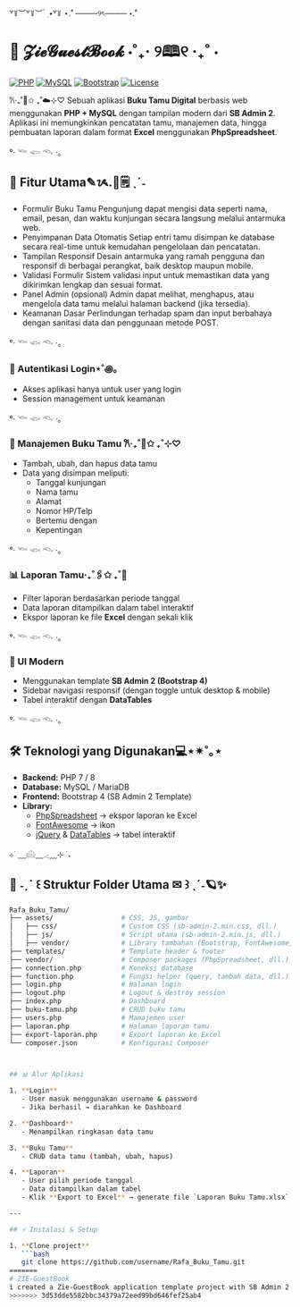 ꒷꒦︶꒷꒦︶ ๋ ࣭ ⭑꒷꒦
⋆.˚ ────୨ৎ──── ⋆.˚
# 📖 𝓩𝓲𝓮𝓖𝓾𝓮𝓼𝓽𝓑𝓸𝓸𝓴 ⋅˚₊‧ ୨🕮୧ ‧₊˚ ⋅

[![PHP](https://img.shields.io/badge/PHP-7%20%2F%208-blue?logo=php)](https://www.php.net/)
[![MySQL](https://img.shields.io/badge/Database-MySQL%2FMariaDB-orange?logo=mysql)](https://www.mysql.com/)
[![Bootstrap](https://img.shields.io/badge/Bootstrap-4-purple?logo=bootstrap)](https://getbootstrap.com/)
[![License](https://img.shields.io/badge/license-MIT-green.svg)](LICENSE)

𐙚‧₊˚📒✩ ₊˚☁️⊹♡
Sebuah aplikasi **Buku Tamu Digital** berbasis web menggunakan **PHP + MySQL** dengan tampilan modern dari **SB Admin 2**.  
Aplikasi ini memungkinkan pencatatan tamu, manajemen data, hingga pembuatan laporan dalam format **Excel** menggunakan **PhpSpreadsheet**.

°‧ 𓆝 𓆟 𓆞 ·｡

## 🚀 Fitur Utama✎ᝰ.📓🗒 ˎˊ˗
- Formulir Buku Tamu
Pengunjung dapat mengisi data seperti nama, email, pesan, dan waktu kunjungan secara langsung melalui antarmuka web.
- Penyimpanan Data Otomatis
Setiap entri tamu disimpan ke database secara real-time untuk kemudahan pengelolaan dan pencatatan.
- Tampilan Responsif
Desain antarmuka yang ramah pengguna dan responsif di berbagai perangkat, baik desktop maupun mobile.
- Validasi Formulir
Sistem validasi input untuk memastikan data yang dikirimkan lengkap dan sesuai format.
- Panel Admin (opsional)
Admin dapat melihat, menghapus, atau mengelola data tamu melalui halaman backend (jika tersedia).
- Keamanan Dasar
Perlindungan terhadap spam dan input berbahaya dengan sanitasi data dan penggunaan metode POST.

°‧ 𓆝 𓆟 𓆞 ·｡

### 🔐 Autentikasi Login⋆˚꩜｡
- Akses aplikasi hanya untuk user yang login  
- Session management untuk keamanan

°‧ 𓆝 𓆟 𓆞 ·｡

### 📑 Manajemen Buku Tamu 𐙚‧₊˚📜✩ ₊˚⊹♡
- Tambah, ubah, dan hapus data tamu  
- Data yang disimpan meliputi:  
  - Tanggal kunjungan  
  - Nama tamu  
  - Alamat  
  - Nomor HP/Telp  
  - Bertemu dengan  
  - Kepentingan

°‧ 𓆝 𓆟 𓆞 ·｡

### 📊 Laporan Tamu‧₊˚🖇️✩ ₊˚📖
- Filter laporan berdasarkan periode tanggal  
- Data laporan ditampilkan dalam tabel interaktif  
- Ekspor laporan ke file **Excel** dengan sekali klik  

°‧ 𓆝 𓆟 𓆞 ·｡

### 🎨 UI Modern
- Menggunakan template **SB Admin 2 (Bootstrap 4)**  
- Sidebar navigasi responsif (dengan toggle untuk desktop & mobile)  
- Tabel interaktif dengan **DataTables**  

°‧ 𓆝 𓆟 𓆞 ·｡

## 🛠️ Teknologi yang Digunakan💻⋆✴︎˚｡⋆
- **Backend:** PHP 7 / 8  
- **Database:** MySQL / MariaDB  
- **Frontend:** Bootstrap 4 (SB Admin 2 Template)  
- **Library:**  
  - [PhpSpreadsheet](https://phpspreadsheet.readthedocs.io/) → ekspor laporan ke Excel  
  - [FontAwesome](https://fontawesome.com/) → ikon  
  - [jQuery](https://jquery.com/) & [DataTables](https://datatables.net/) → tabel interaktif  

⊹ ࣪ ﹏𓊝﹏𓂁﹏⊹ ࣪ ˖

## 📂 ˗ˏˋ ꒰ Struktur Folder Utama ✉︎ ꒱ ˎˊ˗🪐✨

```bash
Rafa_Buku_Tamu/
├── assets/                 # CSS, JS, gambar
│   ├── css/                # Custom CSS (sb-admin-2.min.css, dll.)
│   ├── js/                 # Script utama (sb-admin-2.min.js, dll.)
│   ├── vendor/             # Library tambahan (Bootstrap, FontAwesome, DataTables)
├── templates/              # Template header & footer
├── vendor/                 # Composer packages (PhpSpreadsheet, dll.)
├── connection.php          # Koneksi database
├── function.php            # Fungsi helper (query, tambah data, dll.)
├── login.php               # Halaman login
├── logout.php              # Logout & destroy session
├── index.php               # Dashboard
├── buku-tamu.php           # CRUD buku tamu
├── users.php               # Manajemen user
├── laporan.php             # Halaman laporan tamu
├── export-laporan.php      # Export laporan ke Excel
└── composer.json           # Konfigurasi Composer



## 📊 Alur Aplikasi

1. **Login**  
   - User masuk menggunakan username & password  
   - Jika berhasil → diarahkan ke Dashboard  

2. **Dashboard**  
   - Menampilkan ringkasan data tamu  

3. **Buku Tamu**  
   - CRUD data tamu (tambah, ubah, hapus)  

4. **Laporan**  
   - User pilih periode tanggal  
   - Data ditampilkan dalam tabel  
   - Klik **Export to Excel** → generate file `Laporan Buku Tamu.xlsx`  

---

## ⚡ Instalasi & Setup

1. **Clone project**
   ```bash
   git clone https://github.com/username/Rafa_Buku_Tamu.git
=======
# ZIE-GuestBook
i created a Zie-GuestBook application template project with SB Admin 2
>>>>>>> 3d53dde5582bbc34379a72eed99bd646fef25ab4
